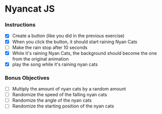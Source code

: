# Nyancat JS

### Instructions

- [x] Create a button (like you did in the previous exercise)
- [x] When you click the button, it should start raining Nyan Cats
- [ ] Make the rain stop after 10 seconds
- [x] While it's raining Nyan Cats, the background should become the one from the original animation
- [x] play the song while it's raining nyan cats

### Bonus Objectives

- [ ] Multiply the amount of nyan cats by a random amount
- [ ] Randomize the speed of the falling nyan cats
- [ ] Randomize the angle of the nyan cats
- [ ] Randomize the starting position of the nyan cats
